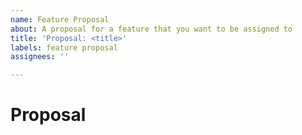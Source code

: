 ```yaml
---
name: Feature Proposal
about: A proposal for a feature that you want to be assigned to
title: 'Proposal: <title>'
labels: feature proposal
assignees: ''

---
```


# Proposal
<!-- Required: Write down with as much details as possible, the idea that you wish to implement for this project. -->

